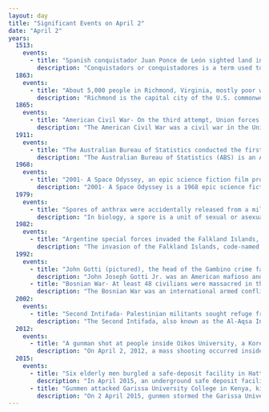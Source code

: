 ```yaml
---
layout: day
title: "Significant Events on April 2"
date: "April 2"
years:
  1513:
    events:
      - title: "Spanish conquistador Juan Ponce de León sighted land in North America, naming the area La Florida."
        description: "Conquistadors or conquistadores is a term used to refer to Spanish and Portuguese colonizers who explored, traded with and colonized parts of the Americas, Africa, Oceania and Asia during the Age of Discovery. Sailing beyond the Iberian Peninsula, they established numerous colonies and trade routes, and brought much of the 'New World' under the dominion of Spain and Portugal."
  1863:
    events:
      - title: "About 5,000 people in Richmond, Virginia, mostly poor women, rioted in protest of the high price of bread (depicted)."
        description: "Richmond is the capital city of the U.S. commonwealth of Virginia. Incorporated in 1742, Richmond has been an independent city since 1871. The city's population in the 2020 census was 226,610, up from 204,214 in 2010, making it Virginia's fourth-most populous city. The Richmond metropolitan area, with over 1.3 million residents, is the Commonwealth's third-most populous."
  1865:
    events:
      - title: "American Civil War- On the third attempt, Union forces captured Petersburg, Virginia, although Confederate officials and most of their remaining troops were able to escape."
        description: "The American Civil War was a civil war in the United States between the Union and the Confederacy, which was formed in 1861 by states that had seceded from the Union. The central conflict leading to war was a dispute over whether slavery should be permitted to expand into the western territories, leading to more slave states, or be prohibited from doing so, which many believed would place slavery on a course of ultimate extinction."
  1911:
    events:
      - title: "The Australian Bureau of Statistics conducted the first national census of the country."
        description: "The Australian Bureau of Statistics (ABS) is an Australian Government agency that collects and analyses statistics on economic, population, environmental, and social issues to advise the Australian Government."
  1968:
    events:
      - title: "2001- A Space Odyssey, an epic science fiction film produced and directed by Stanley Kubrick (pictured), premiered at the Uptown Theater in Washington, D.C."
        description: "2001- A Space Odyssey is a 1968 epic science fiction film produced and directed by Stanley Kubrick. The screenplay was written by Kubrick and Arthur C. Clarke. Its plot was inspired by several short stories optioned from Clarke, primarily 'The Sentinel' (1951) and 'Encounter in the Dawn' (1953). The film stars Keir Dullea, Gary Lockwood, William Sylvester, and Douglas Rain. It follows a voyage by astronauts, scientists, and the sentient supercomputer HAL 9000 to Jupiter to investigate an alien monolith."
  1979:
    events:
      - title: "Spores of anthrax were accidentally released from a military research facility near the city of Sverdlovsk, causing at least 68 deaths."
        description: "In biology, a spore is a unit of sexual or asexual reproduction that may be adapted for dispersal and for survival, often for extended periods of time, in unfavourable conditions. Spores form part of the life cycles of many plants, algae, fungi and protozoa. They were thought to have appeared as early as the mid-late Ordovician period as an adaptation of early land plants."
  1982:
    events:
      - title: "Argentine special forces invaded the Falkland Islands, sparking the Falklands War against the United Kingdom."
        description: "The invasion of the Falkland Islands, code-named Operation Rosario, was a military operation launched by Argentine forces on 2 April 1982, to capture the Falkland Islands, and served as a catalyst for the subsequent Falklands War. The Argentines mounted amphibious landings and the invasion ended with the surrender of Falkland Government House."
  1992:
    events:
      - title: "John Gotti (pictured), the head of the Gambino crime family of New York City, was convicted of racketeering, murder, conspiracy to commit murder, loansharking, obstruction of justice, illegal gambling, and tax evasion."
        description: "John Joseph Gotti Jr. was an American mafioso and boss of the Gambino crime family in New York City. He ordered and helped to orchestrate the murder of Gambino boss Paul Castellano in December 1985 and took over the family shortly thereafter, leading what was described as America's most powerful crime syndicate."
      - title: "Bosnian War- At least 48 civilians were massacred in the town of Bijeljina in Bosnia and Herzegovina."
        description: "The Bosnian War was an international armed conflict that took place in Bosnia and Herzegovina between 1992 and 1995. The war is commonly seen as having started on 6 April 1992, following several earlier violent incidents. It ended on 14 December 1995 when the Dayton Accords were signed. The main belligerents were the forces of the Republic of Bosnia and Herzegovina, the Republic of Herzeg-Bosnia, and the Republika Srpska, the latter two entities being proto-states led and supplied by Croatia and Serbia, respectively."
  2002:
    events:
      - title: "Second Intifada- Palestinian militants sought refuge from advancing Israeli forces in the Church of the Nativity in Bethlehem, beginning a month-long siege."
        description: "The Second Intifada, also known as the Al-Aqsa Intifada, was a major uprising by Palestinians against Israel and its occupation from 2000. The period of heightened violence in the Palestinian territories and Israel continued until the Sharm el-Sheikh Summit of 2005, which ended hostilities."
  2012:
    events:
      - title: "A gunman shot at people inside Oikos University, a Korean Christian college in Oakland, California, leaving seven people dead and three injured."
        description: "On April 2, 2012, a mass shooting occurred inside Oikos University, a Korean Christian college in Oakland, California, United States. Seven people were killed, and three others were injured. One L. Goh, a former student at the school, was taken into custody and identified as the suspect in the shooting. It is the deadliest mass killing in the city's history."
  2015:
    events:
      - title: "Six elderly men burgled a safe-deposit facility in Hatton Garden, London, and stole items worth up to an estimated £14 million."
        description: "In April 2015, an underground safe deposit facility in Hatton Garden, London, owned by Hatton Garden Safe Deposit Ltd., was burgled."
      - title: "Gunmen attacked Garissa University College in Kenya, killing 148 people and wounding 79 others."
        description: "On 2 April 2015, gunmen stormed the Garissa University College in Garissa, Kenya, killing 148 people, and injuring at least 79. The militant groups Al-Qaeda and Al-Shabaab, which the gunmen claimed to belong to, took responsibility for the attack. The gunmen took over 700 students hostage, freeing Muslims and killing those who identified as Christians. The siege ended the same day, when all four of the attackers were killed. Five men were later arrested in connection with the attack, and a bounty was placed for the arrest of a suspected organizer."
---
```

